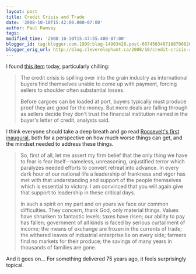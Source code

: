 ```yaml
---
layout: post
title: Credit Crisis and Trade
date: '2008-10-10T15:42:00.000-07:00'
author: Paul Ramsey
tags: 
modified_time: '2008-10-10T15:47:55.400-07:00'
blogger_id: tag:blogger.com,1999:blog-14903426.post-6674503407188706826
blogger_orig_url: http://blog.cleverelephant.ca/2008/10/credit-crisis-and-trade.html
---
```


I found [this item](http://www.financialpost.com/story.html?id=866522) today, particularly chilling:

<blockquote>The credit crisis is spilling over into the grain industry as international buyers find themselves unable to come up with payment, forcing sellers to shoulder often substantial losses.

Before cargoes can be loaded at port, buyers typically must produce proof they are good for the money. But more deals are falling through as sellers decide they don't trust the financial institution named in the buyer's letter of credit, analysts said.</blockquote>

I think everyone should take a deep breath and go read [Roosevelt's first inaugural](http://www.yale.edu/lawweb/avalon/presiden/inaug/froos1.htm), both for a perspective on how much worse things can get, and the mindset needed to address these things.

<blockquote>So, first of all, let me assert my firm belief that the only thing we have to fear is fear itself--nameless, unreasoning, unjustified terror which paralyzes needed efforts to convert retreat into advance. In every dark hour of our national life a leadership of frankness and vigor has met with that understanding and support of the people themselves which is essential to victory. I am convinced that you will again give that support to leadership in these critical days.

In such a spirit on my part and on yours we face our common difficulties. They concern, thank God, only material things. Values have shrunken to fantastic levels; taxes have risen; our ability to pay has fallen; government of all kinds is faced by serious curtailment of income; the means of exchange are frozen in the currents of trade; the withered leaves of industrial enterprise lie on every side; farmers find no markets for their produce; the savings of many years in thousands of families are gone. </blockquote>

And it goes on... For something delivered 75 years ago, it feels surprisingly topical.

